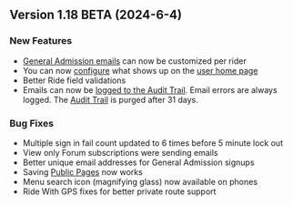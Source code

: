  ## Version 1.18 BETA (2024-6-4)
 ### New Features
 - [General Admission emails](/GA/email) can now be customized per rider
 - You can now [configure](/Admin/homePage) what shows up on the [user home page](/Home)
 - Better Ride field validations
 - Emails can now be [logged to the Audit Trail](/System/Settings/smtp).  Email errors are always logged. The [Audit Trail](/System/auditTrail) is purged after 31 days.

 ### Bug Fixes
 - Multiple sign in fail count updated to 6 times before 5 minute lock out
 - View only Forum subscriptions were sending emails
 - Better unique email addresses for General Admission signups
 - Saving [Public Pages](/Admin/publicPage) now works
 - Menu search icon (magnifying glass) now available on phones
 - Ride With GPS fixes for better private route support

